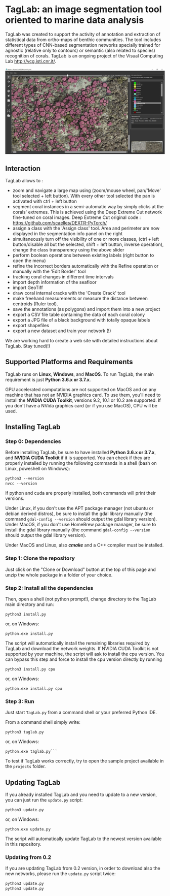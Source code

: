 # TagLab: an image segmentation tool oriented to marine data analysis

TagLab was created to support the activity of annotation and extraction of statistical data from ortho-maps of benthic communities. The tool includes different types of CNN-based segmentation networks specially trained for agnostic (relative only to contours) or semantic (also related to species) recognition of corals. TagLab is an ongoing project of the Visual Computing Lab http://vcg.isti.cnr.it/.

![ScreenShot](screenshot.jpg)


## Interaction
TagLab allows to :

- zoom and navigate a large map using (zoom/mouse wheel, pan/'Move' tool selected + left button). With every other tool selected the pan is activated with ctrl + left button
- segment coral instances in a semi-automatic way by simply clicks at the corals' extremes. This is achieved using the Deep Extreme Cut network fine-tuned on coral images. Deep Extreme Cut original code : https://github.com/scaelles/DEXTR-PyTorch/
- assign a class with the 'Assign class' tool. Area and perimeter are now displayed in the segmentation info panel on the right
- simultaneously turn off the visibility of one or more classes, (ctrl + left button/disable all but the selected, shift + left button, inverse operation), change the class transparency using the above slider
- perform boolean operations between existing labels (right button to open the menu)
- refine the incorrect borders automatically with the Refine operation or manually with the 'Edit Border' tool
- tracking coral changes in different time intervals
- import depth information of the seafloor
- import GeoTiff
- draw coral internal cracks with the 'Create Crack' tool
- make freehand measurements or measure the distance between centroids (Ruler tool).
- save the annotations (as polygons) and import them into a new project
- export a CSV file table containing the data of each coral colony
- export a JPG file of a black background with totally opaque labels
- export shapefiles
- export a new dataset and train your network (!)

We are working hard to create a web site with detailed instructions about TagLab. Stay tuned(!)


## Supported Platforms and Requirements
TagLab runs on __Linux__, __Windows__, and __MacOS__. To run TagLab, the main requirement is just __Python 3.6.x or 3.7.x__.

GPU accelerated computations are not supported on MacOS and on any machine that has not an NVIDIA graphics card.
To use them, you'll need to install the __NVIDIA CUDA Toolkit__, versions 9.2, 10.1 or 10.2 are supported.
If you don't have a NVida graphics card (or if you use MacOS), CPU will be used.

## Installing TagLab

### Step 0: Dependencies
Before installing TagLab, be sure to have installed __Python 3.6.x or 3.7.x__, and __NVIDIA CUDA Toolkit__ if it is supported. You can check if they are properly installed by running the following commands in a shell (bash on Linux, poweshell on Windows):

```
python3 --version
nvcc --version
```
If python and cuda are properly installed, both commands will print their versions.

Under Linux, if you don't use the APT package manager (not ubuntu or debian derived distros), be sure to install the gdal library manually (the command `gdal-config --version` should output the gdal library version).
Under MacOS, if you don't use HomeBrew package manager, be sure to install the gdal library manually (the command `gdal-config --version` should output the gdal library version).

Under MacOS and Linux, also __*cmake*__ and a C++ compiler must be installed.

### Step 1: Clone the repository
Just click on the "Clone or Download" button at the top of this page and unzip the whole package in a folder of your choice.

### Step 2: Install all the dependencies
Then, open a shell (not python prompt!), change directory to the TagLab main directory and run:

```
python3 install.py
```
or, on Windows:

```
python.exe install.py
```

The script will automatically install the remaining libraries required by TagLab and download the network weights.
If NVIDIA CUDA Toolkit is not supported by your machine, the script will ask to install the cpu version.
You can bypass this step and force to install the cpu version directly by running
```
python3 install.py cpu
```
or, on Windows:

```
python.exe install.py cpu
```

### Step 3: Run
Just start `TagLab.py` from a command shell or your preferred Python IDE.

From a command shell simply write:

```
python3 taglab.py
```
or, on Windows:

```
python.exe taglab.py```
```

To test if TagLab works correctly, try to open the sample project available in the `projects` folder.

## Updating TagLab

If you already installed TagLab and you need to update to a new version, you can just run the `update.py` script:

```
python3 update.py
```
or, on Windows:

```
python.exe update.py
```

The script will automatically update TagLab to the newest version available in this repository.

### Updating from 0.2

If you are updating TagLab from 0.2 version, in order to download also the new networks, please run the `update.py` script twice:

```
python3 update.py
python3 update.py
```

